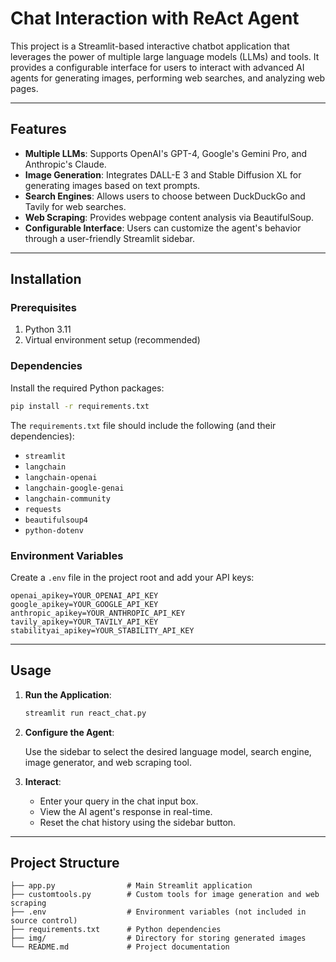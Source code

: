 # Chat Interaction with ReAct Agent

This project is a Streamlit-based interactive chatbot application that leverages the power of multiple large language models (LLMs) and tools. It provides a configurable interface for users to interact with advanced AI agents for generating images, performing web searches, and analyzing web pages.

---

## Features

- **Multiple LLMs**: Supports OpenAI's GPT-4, Google's Gemini Pro, and Anthropic's Claude.
- **Image Generation**: Integrates DALL-E 3 and Stable Diffusion XL for generating images based on text prompts.
- **Search Engines**: Allows users to choose between DuckDuckGo and Tavily for web searches.
- **Web Scraping**: Provides webpage content analysis via BeautifulSoup.
- **Configurable Interface**: Users can customize the agent's behavior through a user-friendly Streamlit sidebar.

---

## Installation

### Prerequisites

1. Python 3.11
2. Virtual environment setup (recommended)

### Dependencies

Install the required Python packages:

```bash
pip install -r requirements.txt
```

The `requirements.txt` file should include the following (and their dependencies):

- `streamlit`
- `langchain`
- `langchain-openai`
- `langchain-google-genai`
- `langchain-community`
- `requests`
- `beautifulsoup4`
- `python-dotenv`

### Environment Variables

Create a `.env` file in the project root and add your API keys:

```env
openai_apikey=YOUR_OPENAI_API_KEY
google_apikey=YOUR_GOOGLE_API_KEY
anthropic_apikey=YOUR_ANTHROPIC_API_KEY
tavily_apikey=YOUR_TAVILY_API_KEY
stabilityai_apikey=YOUR_STABILITY_API_KEY
```

---

## Usage

1. **Run the Application**:

   ```bash
   streamlit run react_chat.py
   ```

2. **Configure the Agent**:

   Use the sidebar to select the desired language model, search engine, image generator, and web scraping tool.

3. **Interact**:

   - Enter your query in the chat input box.
   - View the AI agent's response in real-time.
   - Reset the chat history using the sidebar button.

---

## Project Structure

```plaintext
├── app.py                # Main Streamlit application
├── customtools.py        # Custom tools for image generation and web scraping
├── .env                  # Environment variables (not included in source control)
├── requirements.txt      # Python dependencies
├── img/                  # Directory for storing generated images
└── README.md             # Project documentation
```




